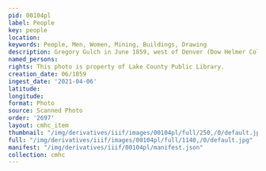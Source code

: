 ```yaml
---
pid: 00104pl
label: People
key: people
location: 
keywords: People, Men, Women, Mining, Buildings, Drawing
description: Gregory Gulch in June 1859, west of Denver (Dow Helmer Collection)
named_persons: 
rights: This photo is property of Lake County Public Library.
creation_date: 06/1859
ingest_date: '2021-04-06'
latitude: 
longitude: 
format: Photo
source: Scanned Photo
order: '2697'
layout: cmhc_item
thumbnail: "/img/derivatives/iiif/images/00104pl/full/250,/0/default.jpg"
full: "/img/derivatives/iiif/images/00104pl/full/1140,/0/default.jpg"
manifest: "/img/derivatives/iiif/00104pl/manifest.json"
collection: cmhc
---
```

